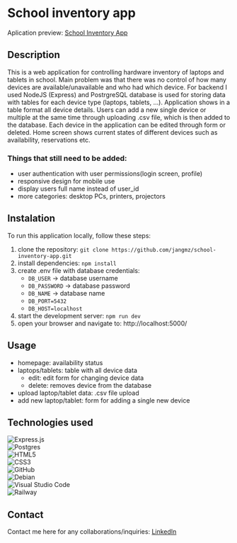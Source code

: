 # School inventory app
Aplication preview: [School Inventory App](https://school-inventory-app.up.railway.app/)

## Description
This is a web application for controlling hardware inventory of laptops and tablets in school. Main problem was that there was no control of how many devices are available/unavailable and who had which device. For backend I used NodeJS (Express) and PostrgreSQL database is used for storing data with tables for each device type (laptops, tablets, ...). 
Application shows in a table format all device details. Users can add a new single device or multiple at the same time through uploading .csv file, which is then added to the database. Each device in the application can be edited through form or deleted. Home screen shows current states of different devices such as availability, reservations etc.

### Things that still need to be added:
- user authentication with user permissions(login screen, profile)
- responsive design for mobile use
- display users full name instead of user_id
- more categories: desktop PCs, printers, projectors

## Instalation
To run this application locally, follow these steps:
1. clone the repository: `git clone https://github.com/jangmz/school-inventory-app.git`
2. install dependencies: `npm install`
3. create .env file with database credentials: 
    - `DB_USER` -> database username
    - `DB_PASSWORD` -> database password
    - `DB_NAME` -> database name
    - `DB_PORT=5432`
    - `DB_HOST=localhost`
4. start the development server: `npm run dev`
5. open your browser and navigate to: http://localhost:5000/

## Usage
- homepage: availability status
- laptops/tablets: table with all device data
    - edit: edit form for changing device data
    - delete: removes device from the database
- upload laptop/tablet data: .csv file upload
- add new laptop/tablet: form for adding a single new device

## Technologies used
![Express.js](https://img.shields.io/badge/express.js-%23404d59.svg?style=for-the-badge&logo=express&logoColor=%2361DAFB)\
![Postgres](https://img.shields.io/badge/postgres-%23316192.svg?style=for-the-badge&logo=postgresql&logoColor=white)\
![HTML5](https://img.shields.io/badge/html5-%23E34F26.svg?style=for-the-badge&logo=html5&logoColor=white)\
![CSS3](https://img.shields.io/badge/css3-%231572B6.svg?style=for-the-badge&logo=css3&logoColor=white)\
![GitHub](https://img.shields.io/badge/github-%23121011.svg?style=for-the-badge&logo=github&logoColor=white)\
![Debian](https://img.shields.io/badge/Debian-D70A53?style=for-the-badge&logo=debian&logoColor=white)\
![Visual Studio Code](https://img.shields.io/badge/Visual%20Studio%20Code-0078d7.svg?style=for-the-badge&logo=visual-studio-code&logoColor=white)\
![Railway](https://a11ybadges.com/badge?logo=railway)

## Contact
Contact me here for any collaborations/inquiries: [LinkedIn](https://si.linkedin.com/in/jan-jankovi%C4%8D-03429b247)